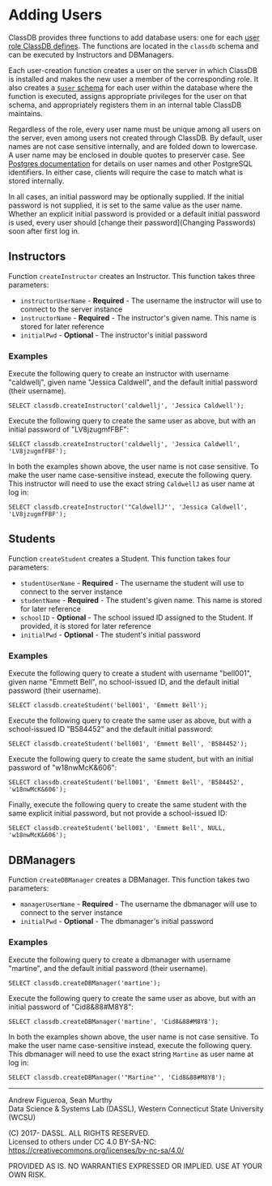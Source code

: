 # Adding Users

ClassDB provides three functions to add database users: one for each [user role ClassDB defines](Roles). The functions are located in the `classdb` schema and can be executed by Instructors and DBManagers.

Each user-creation function creates a user on the server in which ClassDB is installed and makes the new user a member of the corresponding role. It also creates a [`$user` schema](https://github.com/DASSL/ClassDB/wiki/Schemas "ClassDB Wiki - Schemas") for each user within the database where the function is executed, assigns appropriate privileges for the user on that schema, and appropriately registers them in an internal table ClassDB maintains.

Regardless of the role, every user name must be unique among all users on the server, even among users not created through ClassDB. By default, user names are not case sensitive internally, and are folded down to lowercase. A user name may be enclosed in double quotes to preserver case. See [Postgres documentation](https://www.postgresql.org/docs/9.6/static/sql-syntax-lexical.html#SQL-SYNTAX-IDENTIFIERS) for details on user names and other PostgreSQL identifiers. In either case, clients will require the case to match what is stored internally.

In all cases, an initial password may be optionally supplied. If the initial password is not supplied, it is set to the same value as the user name. Whether an explicit initial password is provided or a default initial password is used, every user should [change their password](Changing Passwords) soon after first log in.

## Instructors

Function `createInstructor` creates an Instructor. This function takes three parameters:

- `instructorUserName` - **Required** - The username the instructor will use to connect to the server instance
- `instructorName` - **Required** - The instructor's given name. This name is stored for later reference
- `initialPwd` - **Optional** - The instructor's initial password

### Examples
Execute the following query to create an instructor with username "caldwellj", given name "Jessica Caldwell", and the default initial password (their username).

```
SELECT classdb.createInstructor('caldwellj', 'Jessica Caldwell');
```

Execute the following query to create the same user as above, but with an initial password of "LV8jzugmfFBF":

```
SELECT classdb.createInstructor('caldwellj', 'Jessica Caldwell', 'LV8jzugmfFBF');
```

In both the examples shown above, the user name is not case sensitive. To make the user name case-sensitive instead, execute the following query. This instructor will need to use the exact string `CaldwellJ` as user name at log in:

```
SELECT classdb.createInstructor('"CaldwellJ"', 'Jessica Caldwell', 'LV8jzugmfFBF');
```

## Students
Function `createStudent` creates a Student. This function takes four parameters:

- `studentUserName` - **Required** - The username the student will use to connect to the server instance
- `studentName` - **Required** - The student's given name. This name is stored for later reference
- `schoolID` - **Optional** - The school issued ID assigned to the Student. If provided, it is stored for later reference
- `initialPwd` - **Optional** - The student's initial password

### Examples
Execute the following query to create a student with username "bell001", given name "Emmett Bell", no school-issued ID, and the default initial password (their username).

```
SELECT classdb.createStudent('bell001', 'Emmett Bell');
```

Execute the following query to create the same user as above, but with a school-issued ID "B584452" and the default initial password:

```
SELECT classdb.createStudent('bell001', 'Emmett Bell', 'B584452');
```

Execute the following query to create the same student, but with an initial password of "w18nwMcK&606":

```
SELECT classdb.createStudent('bell001', 'Emmett Bell', 'B584452', 'w18nwMcK&606');
```

Finally, execute the following query to create the same student with the same explicit initial password, but not provide a school-issued ID:

```
SELECT classdb.createStudent('bell001', 'Emmett Bell', NULL, 'w18nwMcK&606');
```

## DBManagers

Function `createDBManager` creates a DBManager. This function takes two parameters:

- `managerUserName` - **Required** - The username the dbmanager will use to connect to the server instance
- `initialPwd` - **Optional** - The dbmanager's initial password

### Examples
Execute the following query to create a dbmanager with username "martine", and the default initial password (their username).

```
SELECT classdb.createDBManager('martine');
```

Execute the following query to create the same user as above, but with an initial password of "Cid8&88#M8Y8":

```
SELECT classdb.createDBManager('martine', 'Cid8&88#M8Y8');
```

In both the examples shown above, the user name is not case sensitive. To make the user name case-sensitive instead, execute the following query. This dbmanager will need to use the exact string `Martine` as user name at log in:

```
SELECT classdb.createDBManager('"Martine"', 'Cid8&88#M8Y8');
```

***
Andrew Figueroa, Sean Murthy  
Data Science & Systems Lab (DASSL), Western Connecticut State University (WCSU)

(C) 2017- DASSL. ALL RIGHTS RESERVED.  
Licensed to others under CC 4.0 BY-SA-NC: https://creativecommons.org/licenses/by-nc-sa/4.0/

PROVIDED AS IS. NO WARRANTIES EXPRESSED OR IMPLIED. USE AT YOUR OWN RISK.
